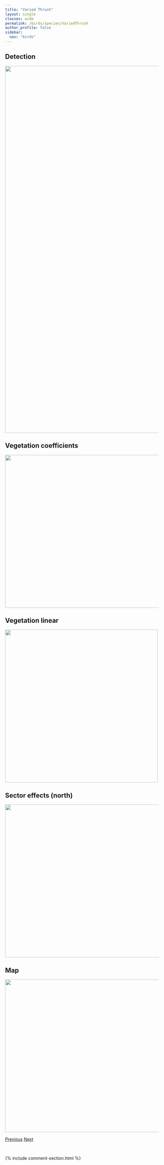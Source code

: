 ```yaml
---
title: "Varied Thrush"
layout: single
classes: wide
permalink: /birds/species/VariedThrush
author_profile: false
sidebar:
  nav: "birds"
---
```


<h2>Detection</h2>

<a href="https://drive.google.com/uc?export=view&id=19f7fOI4oBYQLscn1wWhiXvUB4QGQD2rz">
<img src="https://drive.google.com/uc?export=view&id=19f7fOI4oBYQLscn1wWhiXvUB4QGQD2rz" height = "1200" width = "800">
</a>

<h2>Vegetation coefficients</h2>

<a href="https://drive.google.com/uc?export=view&id=1z1wX0xo9SqqF5iekx5LeSpPiHY0VUGVY">
<img src="https://drive.google.com/uc?export=view&id=1z1wX0xo9SqqF5iekx5LeSpPiHY0VUGVY" height = "500" width = "1000">
</a>

<h2>Vegetation linear</h2>

<a href="https://drive.google.com/uc?export=view&id=1U2CO1vKaJqmGQkiHI3lPYDrAz4JZ-EGU">
<img src="https://drive.google.com/uc?export=view&id=1U2CO1vKaJqmGQkiHI3lPYDrAz4JZ-EGU" height = "500" width = "500">
</a>

<h2>Sector effects (north)</h2>

<a href="https://drive.google.com/uc?export=view&id=1FhXtUdNCujDYW_Gl9DqWISSz_UaudOjE">
<img src="https://drive.google.com/uc?export=view&id=1FhXtUdNCujDYW_Gl9DqWISSz_UaudOjE" height = "500" width = "1000">
</a>

<h2>Map</h2>

<a href="https://drive.google.com/uc?export=view&id=1Al7wXFmNSpfJr0O8H3M2x4_khsjuq5Dj">
<img src="https://drive.google.com/uc?export=view&id=1Al7wXFmNSpfJr0O8H3M2x4_khsjuq5Dj" height = "500" width = "1500">
</a>

<a href="/birds/species/UplandSandpiper/" class="pagination--pager" title="Upland Sandpiper">Previous</a> <a href="/birds/species/Veery/" class="pagination--pager" title="Veery">Next</a>

<p>&nbsp;</p>

{% include comment-section.html %}
